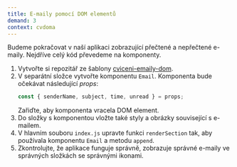 ```yaml
---
title: E-maily pomocí DOM elementů
demand: 3
context: cvdoma
---
```


Budeme pokračovat v naší aplikaci zobrazující přečtené a nepřečtené e-maily. Nejdříve celý kód převedeme na komponenty.

1. Vytvořte si repozitář ze šablony [cviceni-emaily-dom](https://github.com/Czechitas-podklady-WEB/cviceni-emaily-dom).
1. V separátní složce vytvořte komponentu `Email`. Komponenta bude očekávat následující _props_:
   ```js
   const { senderName, subject, time, unread } = props;
   ```
   Zařiďte, aby komponenta vracela DOM element.
1. Do složky s komponentou vložte také styly a obrázky související s e-mailem.
1. V hlavním souboru `index.js` upravte funkci `renderSection` tak, aby používala komponentu `Email` a metodu `append`.
1. Zkontrolujte, že aplikace funguje správně, zobrazuje správné e-maily ve správných složkách se správnými ikonami.

